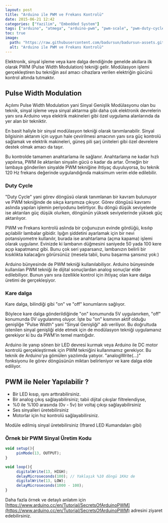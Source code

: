 ```yaml
---
layout: post
title: "Arduino ile PWM ve Frekans Kontrolü"
date: 2015-06-21 12:42
categories: ["Yazilim", "Embedded System"]
tags: ["arduino", "atmega", "arduino-pwm", "pwm-scale", "pwm-duty-cycle", "pwm"]
toc: true
image:
  path: "https://raw.githubusercontent.com/badursun/badursun-assets.github.io/refs/heads/main/img/pwm-control-66eea9d8b9ede.webp"
  alt: "Arduino ile PWM ve Frekans Kontrolü"
---
```


Elektronik, sinyal işleme veya kare dalga dendiğinde genelde akıllara ilk olarak PWM (Pulse Width Modulation) tekniği gelir. Modülasyon işlemi gerçekleştiren bu tekniğin asıl amacı cihazlara verilen elektriğin gücünü kontrol altında tutmaktır.

## Pulse Width Modulation
Açılımı Pulse Width Modulation yani Sinyal Genişlik Modülasyonu olan bu teknik, sinyal işleme veya sinyal aktarma gibi daha çok elektronik devrelerin yanı sıra Arduino veya elektrik makineleri gibi özel uygulama alanlarında da yer alan bir tekniktir.

En basit haliyle bir sinyal modülasyon tekniği olarak tanımlanabilir. Sinyal bilgisinin aktarım için uygun hale çevirilmesi amacının yanı sıra güç kontrolü sağlamak ve elektrik makineleri, güneş pili şarj üniteleri gibi özel devrelere destek olmak amacı da taşır.

Bu kontrolde tamamen anahtarlama ile sağlanır. Anahtarlama ne kadar hızlı yapılırsa, PWM ile aktarılan sinyalin gücü o kadar da artar. Örneğin bir lambaya gönderilen sinyalde PWM tekniğine ihtiyaç duyuluyorsa, bu teknik 120 Hz frekans değerinde uygulandığında maksimum verim elde edilebilir.

### Duty Cycle
"Duty Cycle" yani görev döngüsü olarak tanımlanan bir kavram bulunuyor ve PWM tekniğinde de sıkça karşımıza çıkıyor. Görev döngüsü kavramı aslında yapılan işlemin periyodunu belirtiyor. Bu döngü düşük seviyelerde ise aktarılan güç düşük olurken, döngünün yüksek seviyelerinde yüksek güç aktarılıyor.

PWM ve Frekans kontrolü aslında bir çoğunuzun evinde gördüğü, kısılıp açılabilir lambalar gibidir. Işığın şiddetini ayarlamak için bir nevi potansiyometre kullanılır, burada ise anahtarlama (açma kapama) işlemi olarak uygulanır. Evinizde ki lambanın düğmesini saniyede 50 yada 100 kere açıp kapatmanız gibi. Bunu çok seri yaparsanız, lambanızın belirli bir kısıklıkta kalacağını görürsünüz (mesela tabii, bunu başarma şansınız yok:)

Arduino bünyesinde de PWM tekniği kullanılabiliyor. Arduino bünyesinde kullanılan PWM tekniği ile dijital sonuçlardan analog sonuçlar elde edilebiliyor. Bunun yanı sıra özellikle kontrol için ihtiyaç olan kare dalga üretimi de gerçekleşiyor.

### Kare dalga
Kare dalga, bilindiği gibi "on" ve "off" konumlarını sağlıyor.

Böylece kare dalga gönderildiğinde "on" konumunda 5V uygulanırken, "off" konumunda 0V uygulanmış oluyor. İşte bu "on" kısmının aktif olduğu genişliğe "Pulse Width" yani "Sinyal Genişliği" adı veriliyor. Bu doğrultuda istenilen sinyal genişliği elde etmek için de modülasyon tekniği uygulamanız gerekiyor ki bu da PWM'in temel mantığıdır.

Arduino ile yanıp sönen bir LED devresi kurmak veya Arduino ile DC motor kontrolü gerçekleştirmek için PWM tekniğini kullanmamız gerekiyor. Bu teknik de Arduino'ya gömülen yazılımda yatıyor. "analogWrite(...)" fonksiyonu ile görev döngüsünün miktarı belirleniyor ve kare dalga elde ediliyor.

## PWM ile Neler Yapılabilir ?

- Bir LED kısıp, ışını arttırabilirsiniz.
- Bir analog çıkış sağlayabilirsiniz; tabii dijital çıkışlar filtrelendiyse,
- %0 ile %100 arasında (0v - 5v) bir voltaj çıkışı sağlayabilirsiniz
- Ses sinyalleri üretebilirsiniz
- Motorlar için hız kontrolü sağlayabilirsiniz.

Modüle edilmiş sinyal üretebilirsiniz (Ifrared LED Kumandaları gibi)

### Örnek bir PWM Sinyal Üretim Kodu
```javascript
void setup(){
     pinMode(13, OUTPUT);
}

void loop(){
     digitalWrite(13, HIGH);
     delayMicroseconds(100); // Yaklaşık %10 döngü 1KHz de
     digitalWrite(13, LOW);
     delayMicroseconds(1000 - 100);
}
```

Daha fazla örnek ve detaylı anlatım için [https://www.arduino.cc/en/Tutorial/SecretsOfArduinoPWM](https://www.arduino.cc/en/Tutorial/SecretsOfArduinoPWM) adresini ziyaret edebilirsiniz.